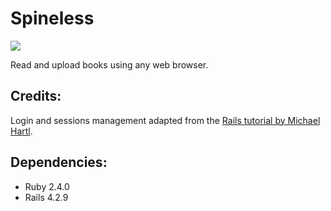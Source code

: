 <h1>Spineless</h1>

<p><img src="https://travis-ci.org/saaineui/spineless.svg?branch=master" />

<p>Read and upload books using any web browser.</p>

<h2>Credits:</h2>

<p>Login and sessions management adapted from the <a href="http://www.railstutorial.org/">Rails tutorial by Michael Hartl</a>.</p>

<h2>Dependencies:</h2>

<ul>
    <li>Ruby 2.4.0</li>
    <li>Rails 4.2.9</li>
</ul>
